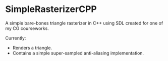 # SimpleRasterizerCPP
A simple bare-bones triangle rasterizer in C++ using SDL created for one of my CG courseworks.

Currently:

- Renders a triangle.
- Contains a simple super-sampled anti-aliasing implementation. 
